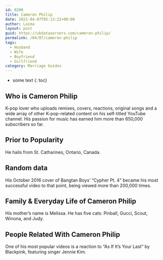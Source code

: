 ```yaml
---
id: 8200
title: Cameron Philip
date: 2021-04-07T05:13:22+00:00
author: Laima
layout: post
guid: https://ukdataservers.com/cameron-philip/
permalink: /04/07/cameron-philip
tags:
  - Husband
  - Wife
  - Boyfriend
  - Girlfriend
category: Marriage Guides
---
```


* some text
{: toc}


## Who is Cameron Philip
                  
                  
                  
K-pop lover who uploads remixes, covers, reactions, original songs and a wide array of other K-pop-related content on his self-titled YouTube channel. His passion for music has earned him more than 650,000 subscribers so far.
                  
              
            
              
            
                
                
                
## Prior to Popularity
                  
                  
                  
He hails from St. Catharines, Ontario, Canada.
                  
              
            
              
            
                
                
                
## Random data
                  
                  
                  
His October 2016 cover of Bangtan Boys&#8217; &#8220;Cypher Pt. 4&#8221; became his most successful video to that point, being viewed more than 200,000 times. 
                  
              
            
              
            
                
                
                
## Family & Everyday Life of Cameron Philip
                  
                  
                  
His mother&#8217;s name is Melissa. He has five cats: Pinball, Gucci, Scout, Winona, and Judy.
                  
              
            
              
            
                
                
                
## People Related With Cameron Philip
                  
                  
                  
One of his most popular videos is a reaction to &#8220;As If It&#8217;s Your Last&#8221; by Blackpink, featuring singer Jennie Kim.
                  
              
            
              
            
                
              
            
              
              
            
            
              
            
          
          
          